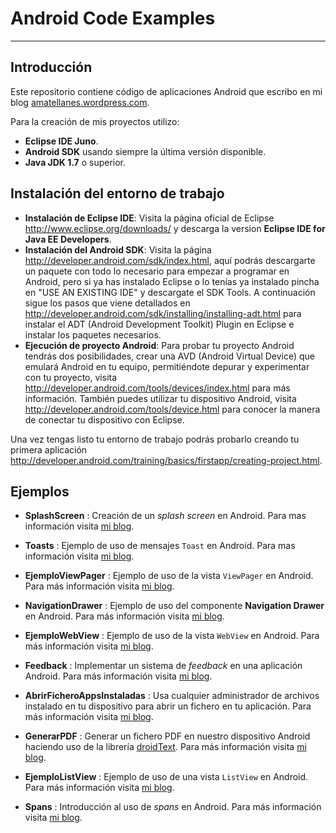 Android Code Examples
=====================

---

Introducción
------------

Este repositorio contiene código de aplicaciones Android que escribo en mi blog [amatellanes.wordpress.com](https://amatellanes.wordpress.com/ "Escritor de códigos.").


Para la creación de mis proyectos utilizo:
* **Eclipse IDE Juno**.
* **Android SDK** usando siempre la última versión disponible.
* **Java JDK 1.7** o superior.

Instalación del entorno de trabajo
----------------------------------

* **Instalación de Eclipse IDE**: Visita la página oficial de Eclipse http://www.eclipse.org/downloads/ y descarga la version __Eclipse IDE for Java EE Developers__.
* **Instalación del Android SDK**: Visita la página http://developer.android.com/sdk/index.html, aquí podrás descargarte un paquete con todo lo necesario para empezar a programar en Android, pero si ya has instalado Eclipse o lo tenías ya instalado pincha en "USE AN EXISTING IDE" y descargate el SDK Tools. A continuación sigue los pasos que viene detallados en http://developer.android.com/sdk/installing/installing-adt.html para instalar el ADT (Android Development Toolkit) Plugin en Eclipse e instalar los paquetes necesarios.
* **Ejecución de proyecto Android**: Para probar tu proyecto Android tendrás dos posibilidades, crear una AVD (Android Virtual Device) que emulará Android en tu equipo, permitiéndote depurar y experimentar con tu proyecto, visita http://developer.android.com/tools/devices/index.html para más información. También puedes utilizar tu dispositivo Android, visita http://developer.android.com/tools/device.html para conocer la manera de conectar tu dispositivo con Eclipse.
 
Una vez tengas listo tu entorno de trabajo podrás probarlo creando tu primera aplicación http://developer.android.com/training/basics/firstapp/creating-project.html.


Ejemplos
--------
* **SplashScreen** : Creación de un *splash screen* en Android. Para mas información visita [mi blog](http://amatellanes.wordpress.com/2013/08/27/android-crear-un-splash-screen-en-android/ "Android >> Crear un splash screen en Android | Escritor de códigos.").

* **Toasts** : Ejemplo de uso de mensajes `Toast` en Android. Para mas información visita [mi blog](http://amatellanes.wordpress.com/2013/08/09/android-notificaciones-en-android-parte-1-toasts/ "Android >> Notificaciones en Android ( Parte 1- Toasts ) | Escritor de códigos.").

* **EjemploViewPager** : Ejemplo de uso de la vista ```ViewPager``` en Android. Para más información visita [mi blog](http://amatellanes.wordpress.com/2013/05/25/android-ejemplo-de-viewpager-en-android-parte-1/ "Android >> Ejemplo de ViewPager en Android ( Parte 1 ) | Escritor de códigos.").

* **NavigationDrawer** : Ejemplo de uso del componente **Navigation Drawer** en Android. Para más información visita [mi blog](http://amatellanes.wordpress.com/2013/05/24/ejemplo-de-navigation-drawer-en-android-parte-i/ "Android >> Ejemplo de NavigationDrawer en Android ( Parte 1 ) | Escritor de códigos.").

* **EjemploWebView** : Ejemplo de uso de la vista ```WebView``` en Android. Para más información visita [mi blog](http://amatellanes.wordpress.com/2013/06/01/android-ejemplo-de-webview-en-android-parte-1/ "Android >> Ejemplo de WebView en Android ( Parte 1 ) | Escritor de códigos.").

* **Feedback** : Implementar un sistema de *feedback* en una aplicación Android. Para más información visita [mi blog](http://amatellanes.wordpress.com/2013/07/21/android-anadiendo-feedback-a-tu-aplicacion/ "Android >> Añadiendo feedback a tu aplicación | Escritor de códigos.").

*    **AbrirFicheroAppsInstaladas** : Usa cualquier administrador de archivos instalado en tu dispositivo para abrir un fichero en tu aplicación. Para más información visita [mi blog](http://amatellanes.wordpress.com/2013/03/10/abrir-un-fichero-usando-las-aplicaciones-instaladas-en-android/ "Abrir un fichero usando las aplicaciones instaladas en Android | Escritor de códigos.").

*    **GenerarPDF** : Generar un fichero PDF en nuestro dispositivo Android haciendo uso de la librería [droidText](https://code.google.com/p/droidtext/ " droidtext -
PDF creation on android - Google Project Hosting"). Para más información visita [mi blog](http://amatellanes.wordpress.com/2013/03/13/ejemplo-sencillo-de-creacion-de-un-pdf-en-android/ "Android &gt;&gt; Ejemplo sencillo de creación de un PDF en Android | Escritor de códigos.").

* **EjemploListView** : Ejemplo de uso de una vista <code>ListView</code> en Android. Para más información visita [mi blog](http://amatellanes.wordpress.com/2013/04/14/ejemplo-de-listview-en-android/ "Ejemplo de ListView en Android | Escritor de códigos.").

* **Spans** : Introducción al uso de *spans* en Android. Para más información visita [mi blog](http://amatellanes.wordpress.com/2013/04/30/introduccion-a-spans-en-android/ "Android >>Introducción a Spans en Android | Escritor de códigos.").
